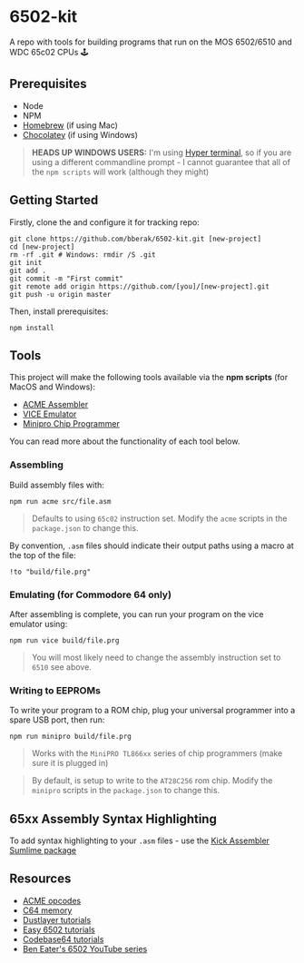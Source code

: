# 6502-kit

A repo with tools for building programs that run on the MOS 6502/6510 and WDC 65c02 CPUs 🕹️

## Prerequisites

- Node
- NPM
- [Homebrew](https://brew.sh/) (if using Mac)
- [Chocolatey](https://chocolatey.org/) (if using Windows)

> **HEADS UP WINDOWS USERS:** I'm using [Hyper terminal](https://hyper.is/), so if you are using a different commandline prompt - I cannot guarantee that all of the `npm scripts` will work (although they might)

## Getting Started

Firstly, clone the and configure it for tracking repo:

```
git clone https://github.com/bberak/6502-kit.git [new-project]
cd [new-project]
rm -rf .git # Windows: rmdir /S .git
git init
git add .
git commit -m "First commit"
git remote add origin https://github.com/[you]/[new-project].git
git push -u origin master
```

Then, install prerequisites:

```
npm install
```

## Tools

This project will make the following tools available via the **npm scripts** (for MacOS and Windows):

- [ACME Assembler](https://sourceforge.net/projects/acme-crossass/)
- [VICE Emulator](https://vice-emu.sourceforge.io/)
- [Minipro Chip Programmer](https://gitlab.com/DavidGriffith/minipro/)

You can read more about the functionality of each tool below.

### Assembling

Build assembly files with:

```
npm run acme src/file.asm
```

> Defaults to using `65c02` instruction set. Modify the `acme` scripts in the `package.json` to change this.

By convention, `.asm` files should indicate their output paths using a macro at the top of the file:

```
!to "build/file.prg"
```

### Emulating (for Commodore 64 only)

After assembling is complete, you can run your program on the vice emulator using:

```
npm run vice build/file.prg
```

> You will most likely need to change the assembly instruction set to `6510` see above.

### Writing to EEPROMs 

To write your program to a ROM chip, plug your universal programmer into a spare USB port, then run:

```
npm run minipro build/file.prg
```

> Works with the `MiniPRO TL866xx` series of chip programmers (make sure it is plugged in)

> By default, is setup to write to the `AT28C256` rom chip. Modify the `minipro` scripts in the `package.json` to change this.

## 65xx Assembly Syntax Highlighting

To add syntax highlighting to your `.asm` files - use the [Kick Assembler Sumlime package](https://packagecontrol.io/packages/Kick%20Assembler%20(C64))

## Resources

- [ACME opcodes](http://www.cbmhardware.de/show.php?r=14&id=7)
- [C64 memory](https://dustlayer.com/c64-architecture/2013/4/13/ram-under-rom)
- [Dustlayer tutorials](https://dustlayer.com/c64-coding-tutorials/2013/2/17/a-simple-c64-intro)
- [Easy 6502 tutorials](https://skilldrick.github.io/easy6502/)
- [Codebase64 tutorials](https://codebase64.org/doku.php?id=base:machine_language_tutorial)
- [Ben Eater's 6502 YouTube series](https://www.youtube.com/watch?v=LnzuMJLZRdU&list=PLowKtXNTBypFbtuVMUVXNR0z1mu7dp7eH)



